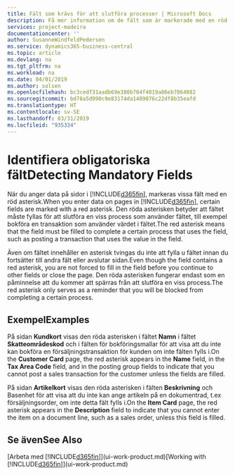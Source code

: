```yaml
---
title: Fält som krävs för att slutföra processer | Microsoft Docs
description: Få mer information om de fält som är markerade med en röd asterisk som anger att de är obligatoriska och måste fyllas i för att slutföra en process.
services: project-madeira
documentationcenter: ''
author: SusanneWindfeldPedersen
ms.service: dynamics365-business-central
ms.topic: article
ms.devlang: na
ms.tgt_pltfrm: na
ms.workload: na
ms.date: 04/01/2019
ms.author: solsen
ms.openlocfilehash: bc3cedf31aadb69e380b704f4019a86eb7864882
ms.sourcegitcommit: bd78a5d990c9e83174da1409076c22df8b35eafd
ms.translationtype: HT
ms.contentlocale: sv-SE
ms.lasthandoff: 03/31/2019
ms.locfileid: "935334"
---
```

# <a name="detecting-mandatory-fields"></a><span data-ttu-id="2bc50-103">Identifiera obligatoriska fält</span><span class="sxs-lookup"><span data-stu-id="2bc50-103">Detecting Mandatory Fields</span></span>
<span data-ttu-id="2bc50-104">När du anger data på sidor i [!INCLUDE[d365fin](includes/d365fin_md.md)], markeras vissa fält med en röd asterisk.</span><span class="sxs-lookup"><span data-stu-id="2bc50-104">When you enter data on pages in [!INCLUDE[d365fin](includes/d365fin_md.md)], certain fields are marked with a red asterisk.</span></span> <span data-ttu-id="2bc50-105">Den röda asterisken betyder att fältet måste fyllas för att slutföra en viss process som använder fältet, till exempel bokföra en transaktion som använder värdet i fältet.</span><span class="sxs-lookup"><span data-stu-id="2bc50-105">The red asterisk means that the field must be filled to complete a certain process that uses the field, such as posting a transaction that uses the value in the field.</span></span>

<span data-ttu-id="2bc50-106">Även om fältet innehåller en asterisk tvingas du inte att fylla u fältet innan du fortsätter till andra fält eller avslutar sidan.</span><span class="sxs-lookup"><span data-stu-id="2bc50-106">Even though the field contains a red asterisk, you are not forced to fill in the field before you continue to other fields or close the page.</span></span> <span data-ttu-id="2bc50-107">Den röda asterisken fungerar endast som en påminnelse att du kommer att spärras från att slutföra en viss process.</span><span class="sxs-lookup"><span data-stu-id="2bc50-107">The red asterisk only serves as a reminder that you will be blocked from completing a certain process.</span></span>

## <a name="examples"></a><span data-ttu-id="2bc50-108">Exempel</span><span class="sxs-lookup"><span data-stu-id="2bc50-108">Examples</span></span>
<span data-ttu-id="2bc50-109">På sidan **Kundkort** visas den röda asterisken i fältet **Namn** i fältet **Skatteområdeskod** och i fälten för bokföringsmallar för att visa att du inte kan bokföra en försäljningstransaktion för kunden om inte fälten fylls i.</span><span class="sxs-lookup"><span data-stu-id="2bc50-109">On the **Customer Card** page, the red asterisk appears in the **Name** field, in the **Tax Area Code** field, and in the posting group fields to indicate that you cannot post a sales transaction for the customer unless the fields are filled.</span></span>

<span data-ttu-id="2bc50-110">På sidan **Artikelkort** visas den röda asterisken i fälten **Beskrivning** och Basenhet för att visa att du inte kan ange artikeln på en dokumentrad, t.ex försäljningsorder, om inte detta fält fylls i.</span><span class="sxs-lookup"><span data-stu-id="2bc50-110">On the **Item Card** page, the red asterisk appears in the **Description** field to indicate that you cannot enter the item on a document line, such as a sales order, unless this field is filled.</span></span>

## <a name="see-also"></a><span data-ttu-id="2bc50-111">Se även</span><span class="sxs-lookup"><span data-stu-id="2bc50-111">See Also</span></span>
<span data-ttu-id="2bc50-112">[Arbeta med [!INCLUDE[d365fin](includes/d365fin_md.md)]](ui-work-product.md)</span><span class="sxs-lookup"><span data-stu-id="2bc50-112">[Working with [!INCLUDE[d365fin](includes/d365fin_md.md)]](ui-work-product.md)</span></span>
